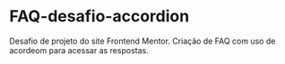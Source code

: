 # FAQ-desafio-accordion
 Desafio de projeto do site Frontend Mentor. Criação de FAQ com uso de acordeom para acessar as respostas.

